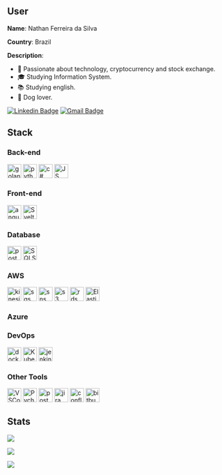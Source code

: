 ## User

**Name**: Nathan Ferreira da Silva

**Country**: Brazil

**Description**: 
- 👾 Passionate about technology, cryptocurrency and stock exchange.
- 🎓 Studying Information System.
- 📚 Studying english.
- 🐶 Dog lover.

[![Linkedin Badge](https://img.shields.io/badge/-LinkedIn-blue?style=for-the-badge&logo=Linkedin&logoColor=white&link=https://www.linkedin.com/in/ntfm/)](https://www.linkedin.com/in/ntfm/)
[![Gmail Badge](https://img.shields.io/badge/-Gmail-c14438?style=for-the-badge&logo=Gmail&logoColor=white&link=mailto:ntfm95@gmail.com)](mailto:ntfm95@gmail.com)

## Stack

### Back-end
<p>
  <img title="Golang" height="32" src="https://cdn.iconscout.com/icon/free/png-256/go-77-1175166.png" alt="golang"/>
  <img title="Python" height="32" src="https://cdn.iconscout.com/icon/free/png-256/python-2-226051.png" alt="python"/>
  <img title="C#" height="32" src="https://seeklogo.com/images/C/c-sharp-c-logo-02F17714BA-seeklogo.com.png" alt="c#">
  <img title="JS" height="32" src="https://github.com/ntferr/ntferr/assets/14029559/dbbf794c-e0e9-46e3-950a-3d6ecc306901" alt="JS">
</p>

### Front-end
<p>
  <img title="Angular" height="32" src="https://github.com/ntferr/ntferr/assets/14029559/5441920d-8e05-4369-b721-0cfdc98d6079" alt="angular">
  <img title="Svelte" height="32" src="https://github.com/ntferr/ntferr/assets/14029559/67cdfd23-80fb-46b8-8199-0821024138a0" alt="Svelte">
</p>

### Database
<p>
  <img title="PostgreSQL" height="32" src="https://cdn.iconscout.com/icon/free/png-256/postgresql-8-1175119.png" alt="postgresql"/>
  <img title="SQLServer" height="32" src="https://github.com/ntferr/ntferr/assets/14029559/f64faa92-5e62-4fd5-93ea-9be5c65eefb8" alt="SQLServer"/>
</p>

### AWS
<p>
  <img title="Kinesis" height="32" src="https://iconape.com/wp-content/files/ke/33749/png/aws-kinesis.png" alt="kinesis"/>
  <img title="SQS" height="32" src="https://iconape.com/wp-content/files/wb/370606/svg/aws-sqs-logo-icon-png-svg.png" alt="sqs"/>
  <img title="SNS" height="32" src="https://iconape.com/wp-content/files/fv/370605/svg/aws-sns-logo-icon-png-svg.png" alt="sns"/>
  <img title="S3" height="32" src="https://iconape.com/wp-content/files/dt/352387/png/aws-s3-simple-storage-service-logo.png" alt="s3"/>
  <img title="RDS" height="32" src="https://iconape.com/wp-content/files/rq/33902/png/aws-rds.png" alt="rds"/>
  <img title="Elastic Search" height="32" src="https://img.icons8.com/color/48/000000/elasticsearch.png"/>
</p>

### Azure

### DevOps
<p>
  <img title="Docker" height="32" src="https://cdn.iconscout.com/icon/free/png-256/docker-12-1175229.png" alt="docker"/>
  <img title="Kubernetes" height="32" src="https://img.icons8.com/color/48/000000/kubernetes.png"/>
  <img title="Jenkins" height="32" src="https://cdn.iconscout.com/icon/free/png-256/jenkins-1-282385.png" alt="jenkins"/>
</p>

### Other Tools
<p>
  <img title="VSCode" height="32" src="https://img.icons8.com/color/48/000000/visual-studio-code-2019.png"/>
  <img title="Pycharm" height="32" src="https://img.icons8.com/color/48/000000/pycharm.png"/>
  <img title="Postman" height="32" src="https://sdtimes.com/wp-content/uploads/2018/08/logo-glyph.png" alt="postman"/>
  <img title="Jira" height="32" src="https://cdn.worldvectorlogo.com/logos/jira-1.svg" alt="jira"/></code>
  <img title="Confluence" height="32" src="https://seeklogo.com/images/C/confluence-logo-D9B07137C2-seeklogo.com.png" alt="confluence"/></code>
  <img title="Bitbucket" height="32" src="https://cdn4.iconfinder.com/data/icons/logos-and-brands/512/44_Bitbucket_logo_logos-512.png" alt="bitbucket"/>
</p>

## Stats
![](https://github-profile-trophy.vercel.app/?username=ntferr&theme=radical&no-frame=false&no-bg=false&margin-w=4)

![](https://github-readme-stats.vercel.app/api?username=ntferr&theme=dark&hide_border=false&include_all_commits=false&count_private=false)<br/>

![](https://github-readme-stats.vercel.app/api/top-langs/?username=ntferr&theme=dark&hide_border=false&include_all_commits=false&count_private=false&layout=compact)
